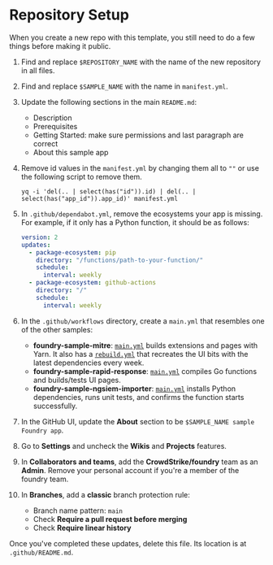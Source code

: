 # Repository Setup

When you create a new repo with this template, you still need to do a few things before making it public.

1. Find and replace `$REPOSITORY_NAME` with the name of the new repository in all files.
2. Find and replace `$SAMPLE_NAME` with the name in `manifest.yml`. 
3. Update the following sections in the main `README.md`:
    * Description
    * Prerequisites
    * Getting Started: make sure permissions and last paragraph are correct
    * About this sample app
4. Remove id values in the `manifest.yml` by changing them all to `""` or use the following script to remove them. 

   ```shell
   yq -i 'del(.. | select(has("id")).id) | del(.. | select(has("app_id")).app_id)' manifest.yml
   ```
   
5. In `.github/dependabot.yml`, remove the ecosystems your app is missing. For example, if it only has a Python function, it should be as follows:

    ```yaml
    version: 2
    updates:
      - package-ecosystem: pip
        directory: "/functions/path-to-your-function/"
        schedule:
          interval: weekly
      - package-ecosystem: github-actions
        directory: "/"
        schedule:
          interval: weekly
    ```

6. In the `.github/workflows` directory, create a `main.yml` that resembles one of the other samples:

   - **foundry-sample-mitre**: [`main.yml`](https://github.com/CrowdStrike/foundry-sample-mitre/blob/main/.github/workflows/main.yml) builds extensions and pages with Yarn. It also has a [`rebuild.yml`](https://github.com/CrowdStrike/foundry-sample-mitre/blob/main/.github/workflows/rebuild.yml) that recreates the UI bits with the latest dependencies every week. 
   - **foundry-sample-rapid-response**: [`main.yml`](https://github.com/CrowdStrike/foundry-sample-rapid-response/blob/main/.github/workflows/main.yml) compiles Go functions and builds/tests UI pages.
   - **foundry-sample-ngsiem-importer**: [`main.yml`](https://github.com/CrowdStrike/foundry-sample-ngsiem-importer/blob/main/.github/workflows/main.yml) installs Python dependencies, runs unit tests, and confirms the function starts successfully. 

7. In the GitHub UI, update the **About** section to be `$SAMPLE_NAME sample Foundry app`.
8. Go to **Settings** and uncheck the **Wikis** and **Projects** features.
9. In **Collaborators and teams**, add the **CrowdStrike/foundry** team as an **Admin**. Remove your personal account if you're a member of the foundry team.
10. In **Branches**, add a **classic** branch protection rule:

     - Branch name pattern: `main`
     - Check **Require a pull request before merging**
     - Check **Require linear history**

Once you've completed these updates, delete this file. Its location is at `.github/README.md`.
